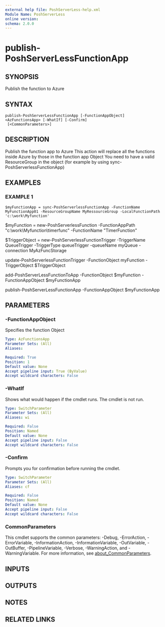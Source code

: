 ```yaml
---
external help file: PoshServerLess-help.xml
Module Name: PoshServerLess
online version:
schema: 2.0.0
---
```


# publish-PoshServerLessFunctionApp

## SYNOPSIS
Publish the function to Azure

## SYNTAX

```
publish-PoshServerLessFunctionApp [-FunctionAppObject] <AzFunctionsApp> [-WhatIf] [-Confirm]
 [<CommonParameters>]
```

## DESCRIPTION
Publish the function app to Azure
This action will replace all the functions inside Azure by those in the function app Object
You need to have a valid ResourceGroup in the object (for example by using sync-PoshServerlessFunctionApp)

## EXAMPLES

### EXAMPLE 1
```
$myFunctionApp = sync-PoshServerlessFunctionApp -FunctionName MyFunctionApp01 -ResourceGroupName MyRessourceGroup -LocalFunctionPath 'c:\work\Myfunction'
```

$myFunction = new-PoshServerlessFunction -FunctionAppPath "c:\work\Myfunction\timerfunc" -FunctionName "TimerFunction"

$TriggerObject = new-PoshServerlessFunctionTrigger  -TriggerName QueueTrigger  -TriggerType queueTrigger -queueName myQueue -connection MyAzFuncStorage

update-PoshServerlessFunctionTrigger -FunctionObject myFunction -TriggerObject $TriggerObject

add-PoshServerLessFunctionToApp -FunctionObject $myFunction -FunctionAppObject $myFunctionApp

publish-PoshServerLessFunctionApp -FunctionAppObject $myFunctionApp

## PARAMETERS

### -FunctionAppObject
Specifies the function Object

```yaml
Type: AzFunctionsApp
Parameter Sets: (All)
Aliases:

Required: True
Position: 1
Default value: None
Accept pipeline input: True (ByValue)
Accept wildcard characters: False
```

### -WhatIf
Shows what would happen if the cmdlet runs.
The cmdlet is not run.

```yaml
Type: SwitchParameter
Parameter Sets: (All)
Aliases: wi

Required: False
Position: Named
Default value: None
Accept pipeline input: False
Accept wildcard characters: False
```

### -Confirm
Prompts you for confirmation before running the cmdlet.

```yaml
Type: SwitchParameter
Parameter Sets: (All)
Aliases: cf

Required: False
Position: Named
Default value: None
Accept pipeline input: False
Accept wildcard characters: False
```

### CommonParameters
This cmdlet supports the common parameters: -Debug, -ErrorAction, -ErrorVariable, -InformationAction, -InformationVariable, -OutVariable, -OutBuffer, -PipelineVariable, -Verbose, -WarningAction, and -WarningVariable. For more information, see [about_CommonParameters](http://go.microsoft.com/fwlink/?LinkID=113216).

## INPUTS

## OUTPUTS

## NOTES

## RELATED LINKS
